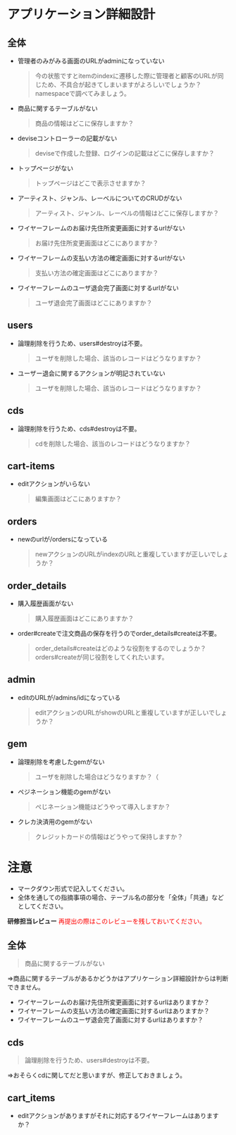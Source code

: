 # アプリケーション詳細設計
## 全体
- 管理者のみがみる画面のURLがadminになっていない
	>今の状態ですとitemのindexに遷移した際に管理者と顧客のURLが同じため、不具合が起きてしまいますがよろしいでしょうか？
		namespaceで調べてみましょう。
- 商品に関するテーブルがない
	>商品の情報はどこに保存しますか？
- deviseコントローラーの記載がない
	>deviseで作成した登録、ログインの記載はどこに保存しますか？
- トップページがない
	>トップページはどこで表示させますか？
- アーティスト、ジャンル、レーベルについてのCRUDがない
	> アーティスト、ジャンル、レーベルの情報はどこに保存しますか？
- ワイヤーフレームのお届け先住所変更画面に対するurlがない
	>お届け先住所変更画面はどこにありますか？
- ワイヤーフレームの支払い方法の確定画面に対するurlがない
	>支払い方法の確定画面はどこにありますか？
- ワイヤーフレームのユーザ退会完了画面に対するurlがない
	>ユーザ退会完了画面はどこにありますか？

## users
- 論理削除を行うため、users#destroyは不要。
	>ユーザを削除した場合、該当のレコードはどうなりますか？
- ユーザー退会に関するアクションが明記されていない
	>ユーザを削除した場合、該当のレコードはどうなりますか？

## cds
-  論理削除を行うため、cds#destroyは不要。
	>cdを削除した場合、該当のレコードはどうなりますか？

## cart-items
- editアクションがいらない
	>編集画面はどこにありますか？

## orders
- newのurlが/ordersになっている
	>newアクションのURLがindexのURLと重複していますが正しいでしょうか？

## order_details
- 購入履歴画面がない
	>購入履歴画面はどこにありますか？
- order#createで注文商品の保存を行うのでorder_details#createは不要。
	>order_details#createはどのような役割をするのでしょうか？orders#createが同じ役割をしてくれたいます。

## admin
- editのURLが/admins/idになっている
	>editアクションのURLがshowのURLと重複していますが正しいでしょうか？

## gem
- 論理削除を考慮したgemがない
	> ユーザを削除した場合はどうなりますか？（
- ペジネーション機能のgemがない
	> ぺじネーション機能はどうやって導入しますか？
- クレカ決済用のgemがない
	>クレジットカードの情報はどうやって保持しますか？

# 注意
* マークダウン形式で記入してください。
* 全体を通しての指摘事項の場合、テーブル名の部分を「全体」「共通」などとしてください。

**研修担当レビュー**
<font color="Red">再提出の際はこのレビューを残しておいてください。</font>

## 全体
> 商品に関するテーブルがない

⇒商品に関するテーブルがあるかどうかはアプリケーション詳細設計からは判断できません。

- ワイヤーフレームのお届け先住所変更画面に対するurlはありますか？
- ワイヤーフレームの支払い方法の確定画面に対するurlはありますか？
- ワイヤーフレームのユーザ退会完了画面に対するurlはありますか？

## cds
> 論理削除を行うため、users#destroyは不要。

⇒おそらくcdに関してだと思いますが、修正しておきましょう。

## cart_items
- editアクションがありますがそれに対応するワイヤーフレームはありますか？
